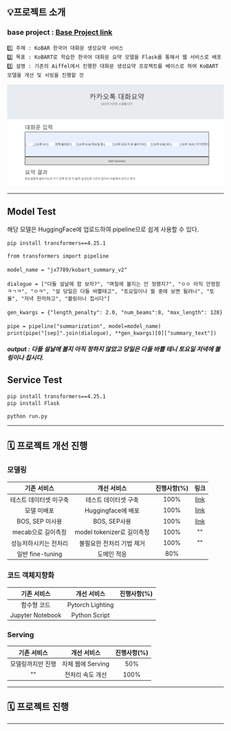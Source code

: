 
## 💡프로젝트 소개
###  base project : [Base Project link](https://github.com/AIFFEL-NLP-PROJECT/Aiffelthon)
```
1️⃣ 주제 : KoBAR 한국어 대화문 생성요약 서비스
2️⃣ 목표 : KoBART로 학습한 한국어 대화문 요약 모델을 Flask를 통해서 웹 서비스로 배포
3️⃣ 설명 : 기존의 Aiffel에서 진행한 대화문 생성요약 프로젝트를 베이스로 하여 KoBART 모델을 개선 및 서빙을 진행할 것 
```

<img src="img/result_v1.png"/>

---
## Model Test
해당 모델은 HuggingFace에 업로드하여 pipeline으로 쉽게 사용할 수 있다.
```
pip install transformers==4.25.1
```
```
from transformers import pipeline

model_name = "jx7789/kobart_summary_v2"

dialogue = ["다들 설날에 함 보자?", "며칠에 볼지는 안 정했지?", "ㅇㅇ 아직 안정함ㅋㄱㅋ", "ㅇㅋ", "설 당일은 다들 바쁠테고", "토요일이나 월 중에 보면 될려나", "토욜", "저녁 한끼하고", "볼링이나 칩시다"]

gen_kwargs = {"length_penalty": 2.0, "num_beams":8, "max_length": 128}

pipe = pipeline("summarization", model=model_name)
print(pipe("[sep]".join(dialogue), **gen_kwargs)[0]["summary_text"])
```
##### output : 다들 설날에 볼지 아직 정하지 않았고 당일은 다들 바쁠 테니 토요일 저녁에 볼링이나 칩시다.

## Service Test
```
pip install transformers==4.25.1
pip install Flask 
```
```
python run.py
```
---
## 🗓️ 프로젝트 개선 진행
### 모델링
|기존 서비스|개선 서비스|진행사항(%)|링크|
|:---------:|:----------:|:------:|:------:|
|테스트 데이터셋 미구축|테스트 데이터셋 구축|100%|[link](https://github.com/jx-dohwan/KoBART_generation_summary_service/blob/main/make_models/kobart_summary.ipynb)|
|모델 미배포|Huggingface에 배포|100%|[link](https://github.com/jx-dohwan/KoBART_generation_summary_service/blob/main/make_models/KoBART_Summary_v2_Test.ipynb)|
|BOS, SEP 미사용|BOS, SEP사용|100%|[link](https://github.com/jx-dohwan/KoBART_generation_summary_service/blob/main/make_models/KoBART_Summary_v2.ipynb)|
|mecab으로 길이측정|model tokenizer로 길이측정|100%|""|
|성능저하시키는 전처리|불필요한 전처리 기법 제거|100%|""|
|일반 fine-tuning|도메인 적응|80%||

### 코드 객체지향화
|기존 서비스|개선 서비스|진행사항(%)|
|:---------:|:----------:|:------:|
|함수형 코드|Pytorch Lighting||
|Jupyter Notebook|Python Script||

### Serving
|기존 서비스|개선 서비스|진행사항(%)|
|:---------:|:----------:|:------:|
|모델링까지만 진행|자체 웹에 Serving|50%|
|""|전처리 속도 개선|100%|
---

## 🗓️ 프로젝트 진행

---
